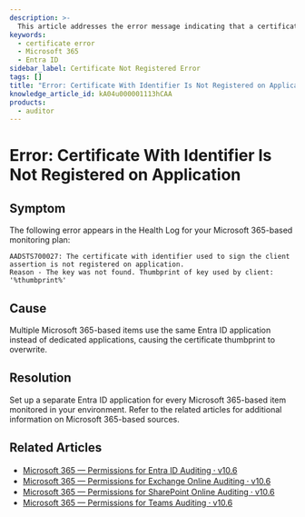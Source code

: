 ```yaml
---
description: >-
  This article addresses the error message indicating that a certificate with a specific identifier is not registered on the application, providing insights into its cause and resolution steps.
keywords:
  - certificate error
  - Microsoft 365
  - Entra ID
sidebar_label: Certificate Not Registered Error
tags: []
title: "Error: Certificate With Identifier Is Not Registered on Application"
knowledge_article_id: kA04u000001113hCAA
products:
  - auditor
---
```


# Error: Certificate With Identifier Is Not Registered on Application

## Symptom

The following error appears in the Health Log for your Microsoft 365-based monitoring plan:

```
AADSTS700027: The certificate with identifier used to sign the client assertion is not registered on application. 
Reason - The key was not found. Thumbprint of key used by client: '%thumbprint%'
```

## Cause

Multiple Microsoft 365-based items use the same Entra ID application instead of dedicated applications, causing the certificate thumbprint to overwrite.

## Resolution

Set up a separate Entra ID application for every Microsoft 365-based item monitored in your environment. Refer to the related articles for additional information on Microsoft 365-based sources.

## Related Articles

- [Microsoft 365 — Permissions for Entra ID Auditing ⸱ v10.6](https://docs.netwrix.com/docs/auditor/10_8)
- [Microsoft 365 — Permissions for Exchange Online Auditing ⸱ v10.6](https://docs.netwrix.com/docs/auditor/10_8/configuration/microsoft365/exchangeonline/permissions)
- [Microsoft 365 — Permissions for SharePoint Online Auditing ⸱ v10.6](https://docs.netwrix.com/docs/auditor/10_8)
- [Microsoft 365 — Permissions for Teams Auditing ⸱ v10.6](https://docs.netwrix.com/docs/auditor/10_8)
